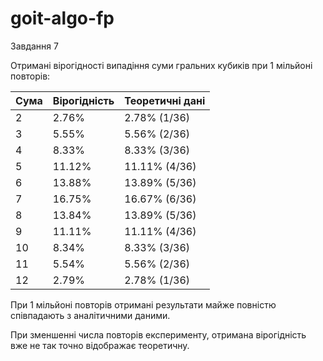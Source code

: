 # goit-algo-fp

Завдання 7

Отримані вірогідності випадіння суми гральних кубиків при 1 мільйоні повторів:

| Сума | Вірогідність | Теоретичні дані | 
|------|--------------|-----------------|
| 2    | 2.76%        | 2.78% (1/36)    |
| 3    | 5.55%        | 5.56% (2/36)    |
| 4    | 8.33%        | 8.33% (3/36)    |
| 5    | 11.12%       | 11.11% (4/36)   |
| 6    | 13.88%       | 13.89% (5/36)   |
| 7    | 16.75%       | 16.67% (6/36)   |
| 8    | 13.84%       | 13.89% (5/36)   |
| 9    | 11.11%       | 11.11% (4/36)   |
| 10   | 8.34%        | 8.33% (3/36)    |
| 11   | 5.54%        | 5.56% (2/36)    |
| 12   | 2.79%        | 2.78% (1/36)    |

При 1 мільйоні повторів отримані результати майже повністю співпадають з аналітичними даними.

При зменшенні числа повторів експерименту, отримана вірогідність вже не так точно відображає теоретичну. 